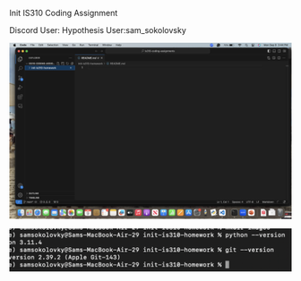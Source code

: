 Init IS310 Coding Assignment

Discord User:
Hypothesis User:sam_sokolovsky

![VS Code installation](images/Screenshot%202024-09-09%20at%203.44.43%20PM.png)

![git and python version](images/Screenshot%202024-09-09%20at%203.44.04%20PM.png)


